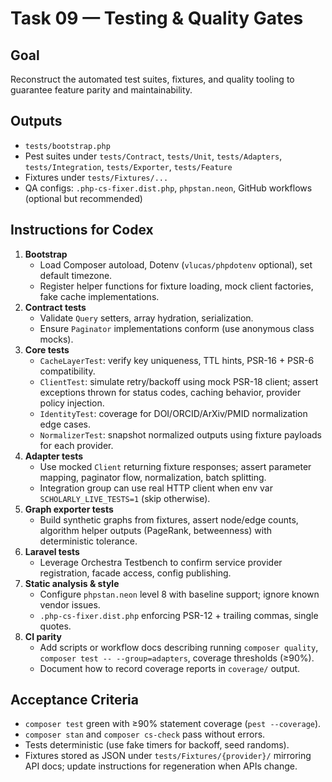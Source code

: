 # Task 09 — Testing & Quality Gates

## Goal
Reconstruct the automated test suites, fixtures, and quality tooling to guarantee feature parity and maintainability.

## Outputs
- `tests/bootstrap.php`
- Pest suites under `tests/Contract`, `tests/Unit`, `tests/Adapters`, `tests/Integration`, `tests/Exporter`, `tests/Feature`
- Fixtures under `tests/Fixtures/...`
- QA configs: `.php-cs-fixer.dist.php`, `phpstan.neon`, GitHub workflows (optional but recommended)

## Instructions for Codex
1. **Bootstrap**
   - Load Composer autoload, Dotenv (`vlucas/phpdotenv` optional), set default timezone.
   - Register helper functions for fixture loading, mock client factories, fake cache implementations.
2. **Contract tests**
   - Validate `Query` setters, array hydration, serialization.
   - Ensure `Paginator` implementations conform (use anonymous class mocks).
3. **Core tests**
   - `CacheLayerTest`: verify key uniqueness, TTL hints, PSR-16 + PSR-6 compatibility.
   - `ClientTest`: simulate retry/backoff using mock PSR-18 client; assert exceptions thrown for status codes, caching behavior, provider policy injection.
   - `IdentityTest`: coverage for DOI/ORCID/ArXiv/PMID normalization edge cases.
   - `NormalizerTest`: snapshot normalized outputs using fixture payloads for each provider.
4. **Adapter tests**
   - Use mocked `Client` returning fixture responses; assert parameter mapping, paginator flow, normalization, batch splitting.
   - Integration group can use real HTTP client when env var `SCHOLARLY_LIVE_TESTS=1` (skip otherwise).
5. **Graph exporter tests**
   - Build synthetic graphs from fixtures, assert node/edge counts, algorithm helper outputs (PageRank, betweenness) with deterministic tolerance.
6. **Laravel tests**
   - Leverage Orchestra Testbench to confirm service provider registration, facade access, config publishing.
7. **Static analysis & style**
   - Configure `phpstan.neon` level 8 with baseline support; ignore known vendor issues.
   - `.php-cs-fixer.dist.php` enforcing PSR-12 + trailing commas, single quotes.
8. **CI parity**
   - Add scripts or workflow docs describing running `composer quality`, `composer test -- --group=adapters`, coverage thresholds (≥90%).
   - Document how to record coverage reports in `coverage/` output.

## Acceptance Criteria
- `composer test` green with ≥90% statement coverage (`pest --coverage`).
- `composer stan` and `composer cs-check` pass without errors.
- Tests deterministic (use fake timers for backoff, seed randoms).
- Fixtures stored as JSON under `tests/Fixtures/{provider}/` mirroring API docs; update instructions for regeneration when APIs change.
